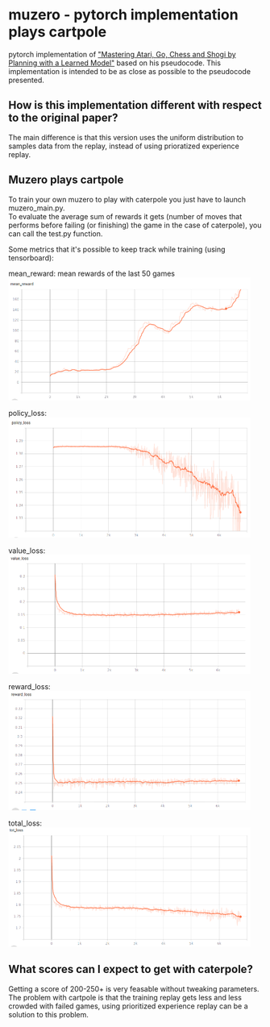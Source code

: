 # muzero - pytorch implementation plays cartpole

pytorch implementation of ["Mastering Atari, Go, Chess and Shogi by Planning with a Learned Model"](https://arxiv.org/abs/1911.08265) based on his pseudocode. This implementation is intended to be as close as possible to the pseudocode presented.

## How is this implementation different with respect to the original paper? 
The main difference is that this version uses the uniform distribution to samples data from the replay, instead of using prioratized experience replay.<br>

## Muzero plays cartpole

To train your own muzero to play with caterpole you just have to launch muzero_main.py. <br>
To evaluate the average sum of rewards it gets (number of moves that performs before failing (or finishing) the game in the case of caterpole), you can call the test.py function.<br>

Some metrics that it's possible to keep track while training (using tensorboard):

mean_reward: mean rewards of the last 50 games <br>
<img src="https://github.com/Atze00/muzero/blob/main/images/mean_reward.png" width="480">

policy_loss:<br>
<img src="https://github.com/Atze00/muzero/blob/main/images/policy_loss.png" width="480">

value_loss:<br>
<img src="https://github.com/Atze00/muzero/blob/main/images/value_loss.png" width="480">

reward_loss:<br>
<img src="https://github.com/Atze00/muzero/blob/main/images/reward_loss.png" width="480">

total_loss:<br>
<img src="https://github.com/Atze00/muzero/blob/main/images/total_loss.png" width="480">

## What scores can I expect to get with caterpole?

Getting a score of 200-250+ is very feasable without tweaking parameters. <br>
The problem with cartpole is that the training replay gets less and less crowded with failed games, using prioritized experience replay can be a solution to this problem.<br>
